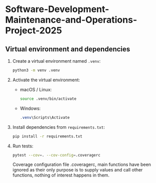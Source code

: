 # Software-Development-Maintenance-and-Operations-Project-2025

## Virtual environment and dependencies

1. Create a virtual environment named `.venv`:

    ```bash
    python3 -m venv .venv
    ```

2. Activate the virtual environment:
    - macOS / Linux:

      ```bash
      source .venv/bin/activate
      ```

    - Windows:

      ```powershell
      .venv\Scripts\Activate
      ```

3. Install dependencies from `requirements.txt`:

    ```bash
    pip install -r requirements.txt
    ```

4. Run tests:

    ```bash
    pytest --cov=. --cov-config=.coveragerc
    ```

    Coverage configuration file .coveragerc, main functions have been ignored as their only purpose is to supply values and call other functions, nothing of interest happens in them.
